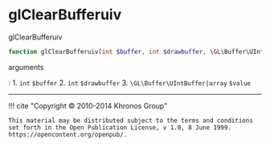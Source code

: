 # glClearBufferuiv
glClearBufferuiv

```php
function glClearBufferuiv(int $buffer, int $drawbuffer, \GL\Buffer\UIntBuffer|array $value) : void
```

arguments

:    1. `int` `$buffer` 
    2. `int` `$drawbuffer` 
    3. `\GL\Buffer\UIntBuffer|array` `$value` 

---
     

!!! cite "Copyright © 2010-2014 Khronos Group"

    This material may be distributed subject to the terms and conditions set forth in the Open Publication License, v 1.0, 8 June 1999. https://opencontent.org/openpub/.